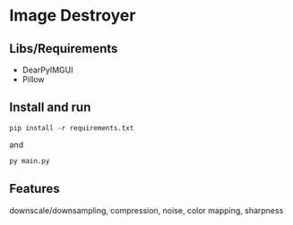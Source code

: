# Image Destroyer

## Libs/Requirements
 - DearPyIMGUI
 - Pillow

## Install and run

```
pip install -r requirements.txt
```
and
```python
py main.py
```

## Features
downscale/downsampling, compression, noise, color mapping, sharpness

